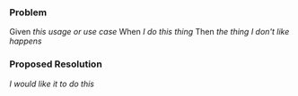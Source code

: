 ### Problem

<!--
Please fill out the template
-->

Given _this usage or use case_
When _I do this thing_
Then _the thing I don't like happens_

### Proposed Resolution

_I would like it to do this_

